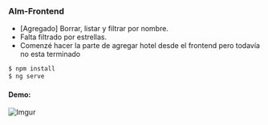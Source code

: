 ### Alm-Frontend

- [Agregado] Borrar, listar y filtrar por nombre.
- Falta filtrado por estrellas.
- Comenzé hacer la parte de agregar hotel desde el frontend pero todavía no esta terminado

```sh
$ npm install
$ ng serve
```

#### Demo:

![Imgur](https://i.imgur.com/am1Yn7z.png)
